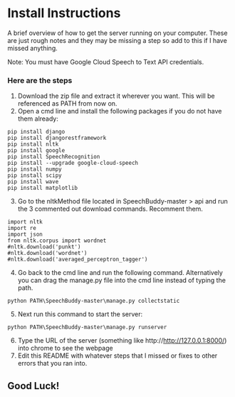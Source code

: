 # Install Instructions
A brief overview of how to get the server running on your computer. These are just rough notes and they may be missing a step so add to 
this if I have missed anything.

Note: You must have Google Cloud Speech to Text API credentials. 

### Here are the steps
1. Download the zip file and extract it wherever you want. This will be referenced as PATH from now on.
2. Open a cmd line and install the following packages if you do not have them already:
```
pip install django
pip install djangorestframework
pip install nltk
pip install google
pip install SpeechRecognition
pip install --upgrade google-cloud-speech
pip install numpy
pip install scipy
pip install wave
pip install matplotlib
```
3. Go to the nltkMethod file located in SpeechBuddy-master > api and run the 3 commented out download commands. Recomment them.
```
import nltk
import re
import json
from nltk.corpus import wordnet
#nltk.download('punkt')
#nltk.download('wordnet')
#nltk.download('averaged_perceptron_tagger')
```
4. Go back to the cmd line and run the following command. Alternatively you can drag the manage.py file into the cmd line 
instead of typing the path.
```
python PATH\SpeechBuddy-master\manage.py collectstatic
```
5. Next run this command to start the server:
```
python PATH\SpeechBuddy-master\manage.py runserver
```










6. Type the URL of the server (something like http://http://127.0.0.1:8000/) into chrome to see the webpage
7. Edit this README with whatever steps that I missed or fixes to other errors that you ran into.

## Good Luck!

